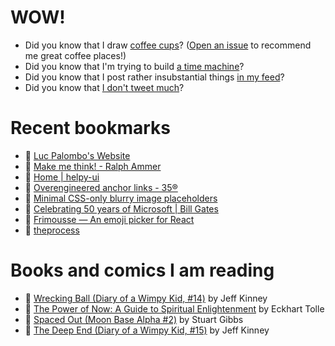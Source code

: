 # WOW!

- Did you know that I draw [coffee cups](https://papercups.mamuso.net/)? ([Open an issue](https://github.com/mamuso/papercups/issues) to recommend me great coffee places!)
- Did you know that I'm trying to build [a time machine](https://github.com/mamuso/fluxcapacitor)?
- Did you know that I post rather insubstantial things [in my feed](https://feed.mamuso.net/)?
- Did you know that [I don't tweet much](https://twitter.com/mamuso)?

# Recent bookmarks

- 👀 [Luc Palombo's Website](https://lucp.xyz/)
- 👀 [Make me think! - Ralph Ammer](https://ralphammer.com/make-me-think/)
- 👀 [Home | helpy-ui](https://helpy-ui.com/)
- 👀 [Overengineered anchor links - 35®](https://thirty-five.com/overengineered-anchoring)
- 👀 [Minimal CSS-only blurry image placeholders](https://leanrada.com/notes/css-only-lqip/)
- 👀 [Celebrating 50 years of Microsoft | Bill Gates](https://www.gatesnotes.com/meet-bill/source-code/reader/microsoft-original-source-code)
- 👀 [Frimousse — An emoji picker for React](https://frimousse.liveblocks.io/)
- 👀 [theprocess](https://www.carlhauser.com/)


# Books and comics I am reading

- 📘 [Wrecking Ball (Diary of a Wimpy Kid, #14)](https://www.goodreads.com/book/show/44091234) by Jeff Kinney
- 📘 [The Power of Now: A Guide to Spiritual Enlightenment](https://www.goodreads.com/book/show/6512869) by Eckhart Tolle
- 📘 [Spaced Out (Moon Base Alpha #2)](https://www.goodreads.com/book/show/26022750) by Stuart Gibbs
- 📘 [The Deep End (Diary of a Wimpy Kid, #15)](https://www.goodreads.com/book/show/51468119) by Jeff Kinney

